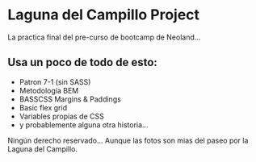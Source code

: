 # Laguna del Campillo Project

La practica final del pre-curso de bootcamp de Neoland...

## Usa un poco de todo de esto:

* Patron 7-1 (sin SASS)
* Metodología BEM
* BASSCSS Margins & Paddings
* Basic flex grid
* Variables propias de CSS
* y probablemente alguna otra historia...

Ningún derecho reservado... Aunque las fotos son mias del paseo por la Laguna del Campillo.